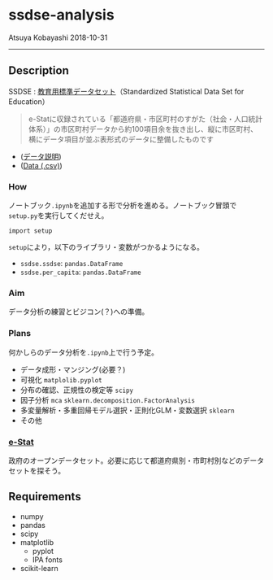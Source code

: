 # ssdse-analysis

Atsuya Kobayashi 2018-10-31

---

## Description  

SSDSE : [教育用標準データセット](https://www.nstac.go.jp/SSDSE/)（Standardized Statistical Data Set for Education）

> e-Statに収録されている「都道府県・市区町村のすがた（社会・人口統計体系）」の市区町村データから約100項目余を抜き出し、縦に市区町村、横にデータ項目が並ぶ表形式のデータに整備したものです

- ([データ説明](https://www.nstac.go.jp/SSDSE/SSDSE2018_kaisetsu.pdf))
- ([Data (.csv)](https://www.nstac.go.jp/SSDSE/SSDSE.csv))

### How

ノートブック`.ipynb`を追加する形で分析を進める。ノートブック冒頭で`setup.py`を実行してくだせえ。

```
import setup
```

`setup`により，以下のライブラリ・変数がつかるようになる。

- `ssdse.ssdse`: `pandas.DataFrame`
- `ssdse.per_capita`: `pandas.DataFrame`

### Aim

データ分析の練習とビジコン(？)への準備。

### Plans

何かしらのデータ分析を`.ipynb`上で行う予定。

- データ成形・マンジング(必要？)
- 可視化 `matplolib.pyplot`
- 分布の確認、正規性の検定等 `scipy`
- 因子分析 `mca` `sklearn.decomposition.FactorAnalysis`
- 多変量解析・多重回帰モデル選択・正則化GLM・変数選択 `sklearn`
- その他

### [e-Stat](https://www.e-stat.go.jp/)

政府のオープンデータセット。必要に応じて都道府県別・市町村別などのデータセットを探そう。

## Requirements

- numpy
- pandas
- scipy
- matplotlib
  - pyplot
  - IPA fonts
- scikit-learn
